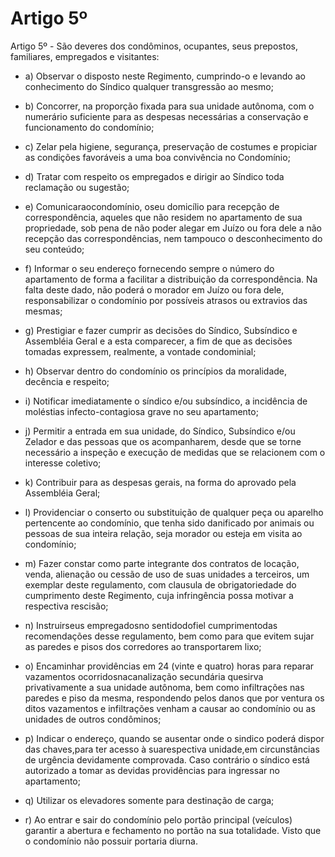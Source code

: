# Artigo 5º

Artigo 5º - São deveres dos condôminos, ocupantes, seus prepostos, familiares,
empregados e visitantes:

- a) Observar o disposto neste Regimento, cumprindo-o e levando ao conhecimento do Síndico qualquer transgressão ao mesmo;
- b) Concorrer, na proporção fixada para sua unidade autônoma, com o numerário suficiente para as despesas necessárias a conservação e
 funcionamento do condomínio;
- c) Zelar pela higiene, segurança, preservação de costumes e propiciar as condições favoráveis a uma boa convivência no Condomínio;
- d) Tratar com respeito os empregados e dirigir ao Síndico toda reclamação ou sugestão;
- e) Comunicaraocondomínio, oseu domicílio para recepção de correspondência, aqueles que não residem no apartamento de sua
 propriedade, sob pena de não poder alegar em Juízo ou fora dele a não
 recepção das correspondências, nem tampouco o desconhecimento do
 seu conteúdo;
- f) Informar o seu endereço fornecendo sempre o número do apartamento de forma a facilitar a distribuição da correspondência. Na falta deste
 dado, não poderá o morador em Juízo ou fora dele, responsabilizar o
 condomínio por possíveis atrasos ou extravios das mesmas;
- g) Prestigiar e fazer cumprir as decisões do Síndico, Subsíndico e Assembléia Geral e a esta comparecer, a fim de que as decisões
 tomadas expressem, realmente, a vontade condominial;

- h) Observar dentro do condomínio os princípios da moralidade, decência e respeito;
- i) Notificar imediatamente o síndico e/ou subsíndico, a incidência de moléstias infecto-contagiosa grave no seu apartamento;
- j) Permitir a entrada em sua unidade, do Síndico, Subsíndico e/ou Zelador e das pessoas que os acompanharem, desde que se torne necessário a inspeção e execução de medidas que se relacionem com o interesse coletivo;
- k) Contribuir para as despesas gerais, na forma do aprovado pela Assembléia Geral;
- l) Providenciar o conserto ou substituição de qualquer peça ou aparelho pertencente ao condomínio, que tenha sido danificado por animais ou pessoas de sua inteira relação, seja morador ou esteja em visita ao condomínio;
- m) Fazer constar como parte integrante dos contratos de locação, venda, alienação ou cessão de uso de suas unidades a terceiros, um exemplar deste regulamento, com clausula de obrigatoriedade do cumprimento deste Regimento, cuja infringência possa motivar a respectiva rescisão;
- n) Instruirseus empregadosno sentidodofiel cumprimentodas recomendações desse regulamento, bem como para que evitem sujar as paredes e pisos dos corredores ao transportarem lixo;
- o) Encaminhar providências em 24 (vinte e quatro) horas para reparar vazamentos ocorridosnacanalização secundária quesirva privativamente a sua unidade autônoma, bem como infiltrações nas paredes e piso da mesma, respondendo pelos danos que por ventura os ditos vazamentos e infiltrações venham a causar ao condomínio ou as unidades de outros condôminos;
- p) Indicar o endereço, quando se ausentar onde o sindico poderá dispor das chaves,para ter acesso à suarespectiva unidade,em circunstâncias de urgência devidamente comprovada. Caso contrário o síndico está autorizado a tomar as devidas providências para ingressar no apartamento;
- q) Utilizar os elevadores somente para destinação de carga;
- r) Ao entrar e sair do condomínio pelo portão principal (veículos) garantir a abertura e fechamento no portão na sua totalidade. Visto que o condomínio não possuir portaria diurna.
